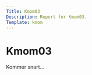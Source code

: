 ```yaml
---
Title: Kmom03
Description: Report for Kmom03.
Template: kmom
---
```


Kmom03
======

Kommer snart...
